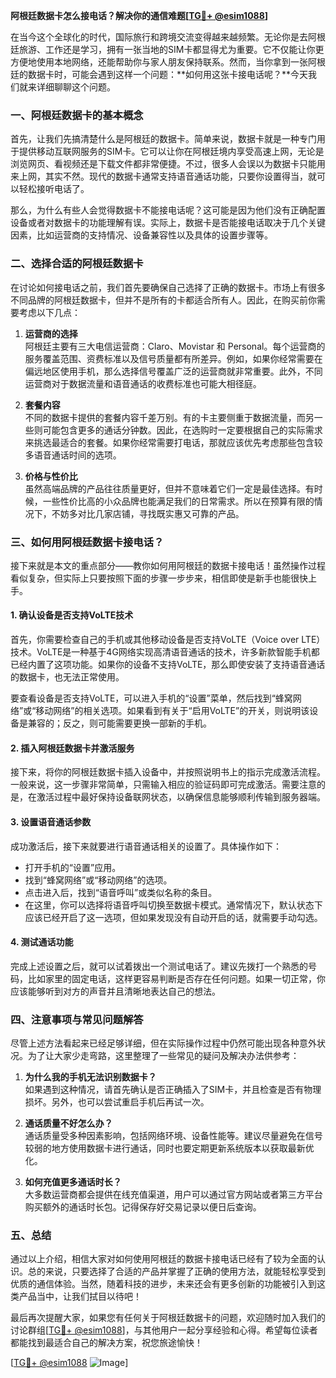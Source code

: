 **阿根廷数据卡怎么接电话？解决你的通信难题[[TG💪+ @esim1088](https://t.me/s/esim1088)]**

在当今这个全球化的时代，国际旅行和跨境交流变得越来越频繁。无论你是去阿根廷旅游、工作还是学习，拥有一张当地的SIM卡都显得尤为重要。它不仅能让你更方便地使用本地网络，还能帮助你与家人朋友保持联系。然而，当你拿到一张阿根廷的数据卡时，可能会遇到这样一个问题：**如何用这张卡接电话呢？**今天我们就来详细聊聊这个问题。

### 一、阿根廷数据卡的基本概念

首先，让我们先搞清楚什么是阿根廷的数据卡。简单来说，数据卡就是一种专门用于提供移动互联网服务的SIM卡。它可以让你在阿根廷境内享受高速上网，无论是浏览网页、看视频还是下载文件都非常便捷。不过，很多人会误以为数据卡只能用来上网，其实不然。现代的数据卡通常支持语音通话功能，只要你设置得当，就可以轻松接听电话了。

那么，为什么有些人会觉得数据卡不能接电话呢？这可能是因为他们没有正确配置设备或者对数据卡的功能理解有误。实际上，数据卡是否能接电话取决于几个关键因素，比如运营商的支持情况、设备兼容性以及具体的设置步骤等。

### 二、选择合适的阿根廷数据卡

在讨论如何接电话之前，我们首先要确保自己选择了正确的数据卡。市场上有很多不同品牌的阿根廷数据卡，但并不是所有的卡都适合所有人。因此，在购买前你需要考虑以下几点：

1. **运营商的选择**  
   阿根廷主要有三大电信运营商：Claro、Movistar 和 Personal。每个运营商的服务覆盖范围、资费标准以及信号质量都有所差异。例如，如果你经常需要在偏远地区使用手机，那么选择信号覆盖广泛的运营商就非常重要。此外，不同运营商对于数据流量和语音通话的收费标准也可能大相径庭。

2. **套餐内容**  
   不同的数据卡提供的套餐内容千差万别。有的卡主要侧重于数据流量，而另一些则可能包含更多的通话分钟数。因此，在选购时一定要根据自己的实际需求来挑选最适合的套餐。如果你经常需要打电话，那就应该优先考虑那些包含较多语音通话时间的选项。

3. **价格与性价比**  
   虽然高端品牌的产品往往质量更好，但并不意味着它们一定是最佳选择。有时候，一些性价比高的小众品牌也能满足我们的日常需求。所以在预算有限的情况下，不妨多对比几家店铺，寻找既实惠又可靠的产品。

### 三、如何用阿根廷数据卡接电话？

接下来就是本文的重点部分——教你如何用阿根廷的数据卡接电话！虽然操作过程看似复杂，但实际上只要按照下面的步骤一步步来，相信即使是新手也能很快上手。

#### 1. 确认设备是否支持VoLTE技术

首先，你需要检查自己的手机或其他移动设备是否支持VoLTE（Voice over LTE）技术。VoLTE是一种基于4G网络实现高清语音通话的技术，许多新款智能手机都已经内置了这项功能。如果你的设备不支持VoLTE，那么即使安装了支持语音通话的数据卡，也无法正常使用。

要查看设备是否支持VoLTE，可以进入手机的“设置”菜单，然后找到“蜂窝网络”或“移动网络”的相关选项。如果看到有关于“启用VoLTE”的开关，则说明该设备是兼容的；反之，则可能需要更换一部新的手机。

#### 2. 插入阿根廷数据卡并激活服务

接下来，将你的阿根廷数据卡插入设备中，并按照说明书上的指示完成激活流程。一般来说，这一步骤非常简单，只需输入相应的验证码即可完成激活。需要注意的是，在激活过程中最好保持设备联网状态，以确保信息能够顺利传输到服务器端。

#### 3. 设置语音通话参数

成功激活后，接下来就要进行语音通话相关的设置了。具体操作如下：

- 打开手机的“设置”应用。
- 找到“蜂窝网络”或“移动网络”的选项。
- 点击进入后，找到“语音呼叫”或类似名称的条目。
- 在这里，你可以选择将语音呼叫切换至数据卡模式。通常情况下，默认状态下应该已经开启了这一选项，但如果发现没有自动开启的话，就需要手动勾选。

#### 4. 测试通话功能

完成上述设置之后，就可以试着拨出一个测试电话了。建议先拨打一个熟悉的号码，比如家里的固定电话，这样更容易判断是否存在任何问题。如果一切正常，你应该能够听到对方的声音并且清晰地表达自己的想法。

### 四、注意事项与常见问题解答

尽管上述方法看起来已经足够详细，但在实际操作过程中仍然可能出现各种意外状况。为了让大家少走弯路，这里整理了一些常见的疑问及解决办法供参考：

1. **为什么我的手机无法识别数据卡？**  
   如果遇到这种情况，请首先确认是否正确插入了SIM卡，并且检查是否有物理损坏。另外，也可以尝试重启手机后再试一次。

2. **通话质量不好怎么办？**  
   通话质量受多种因素影响，包括网络环境、设备性能等。建议尽量避免在信号较弱的地方使用数据卡进行通话，同时也要定期更新系统版本以获取最新优化。

3. **如何充值更多通话时长？**  
   大多数运营商都会提供在线充值渠道，用户可以通过官方网站或者第三方平台购买额外的通话时长包。记得保存好交易记录以便日后查询。

### 五、总结

通过以上介绍，相信大家对如何使用阿根廷的数据卡接电话已经有了较为全面的认识。总的来说，只要选择了合适的产品并掌握了正确的使用方法，就能轻松享受到优质的通信体验。当然，随着科技的进步，未来还会有更多创新的功能被引入到这类产品当中，让我们拭目以待吧！

最后再次提醒大家，如果您有任何关于阿根廷数据卡的问题，欢迎随时加入我们的讨论群组[[TG💪+ @esim1088](https://t.me/s/esim1088)]，与其他用户一起分享经验和心得。希望每位读者都能找到最适合自己的解决方案，祝您旅途愉快！

[[TG💪+ @esim1088](https://t.me/s/esim1088) ![Image](https://i.postimg.cc/4NQfJmqS/Snipaste-2025-05-13-00-14-12.png)]